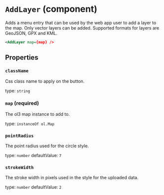 `AddLayer` (component)
======================

Adds a menu entry that can be used by the web app user to add a layer to the map.
Only vector layers can be added. Supported formats for layers are GeoJSON, GPX and KML.

```xml
<AddLayer map={map} />
```

Properties
----------

### `className`

Css class name to apply on the button.

type: `string`



### `map` (required)

The ol3 map instance to add to.

type: `instanceOf ol.Map`


### `pointRadius`

The point radius used for the circle style.

type: `number`
defaultValue: `7`


### `strokeWidth`

The stroke width in pixels used in the style for the uploaded data.

type: `number`
defaultValue: `2`

